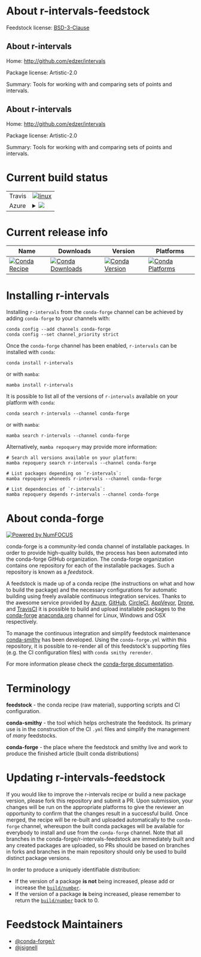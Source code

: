 About r-intervals-feedstock
===========================

Feedstock license: [BSD-3-Clause](https://github.com/conda-forge/r-intervals-feedstock/blob/main/LICENSE.txt)


About r-intervals
-----------------

Home: http://github.com/edzer/intervals

Package license: Artistic-2.0

Summary: Tools for working with and comparing sets of points and intervals.

About r-intervals
-----------------

Home: http://github.com/edzer/intervals

Package license: Artistic-2.0

Summary: Tools for working with and comparing sets of points and intervals.

Current build status
====================


<table><tr>
    <td>Travis</td>
    <td>
      <a href="https://app.travis-ci.com/conda-forge/r-intervals-feedstock">
        <img alt="linux" src="https://img.shields.io/travis/com/conda-forge/r-intervals-feedstock/main.svg?label=Linux">
      </a>
    </td>
  </tr>
    
  <tr>
    <td>Azure</td>
    <td>
      <details>
        <summary>
          <a href="https://dev.azure.com/conda-forge/feedstock-builds/_build/latest?definitionId=1261&branchName=main">
            <img src="https://dev.azure.com/conda-forge/feedstock-builds/_apis/build/status/r-intervals-feedstock?branchName=main">
          </a>
        </summary>
        <table>
          <thead><tr><th>Variant</th><th>Status</th></tr></thead>
          <tbody><tr>
              <td>linux_64_r_base4.3</td>
              <td>
                <a href="https://dev.azure.com/conda-forge/feedstock-builds/_build/latest?definitionId=1261&branchName=main">
                  <img src="https://dev.azure.com/conda-forge/feedstock-builds/_apis/build/status/r-intervals-feedstock?branchName=main&jobName=linux&configuration=linux%20linux_64_r_base4.3" alt="variant">
                </a>
              </td>
            </tr><tr>
              <td>linux_64_r_base4.4</td>
              <td>
                <a href="https://dev.azure.com/conda-forge/feedstock-builds/_build/latest?definitionId=1261&branchName=main">
                  <img src="https://dev.azure.com/conda-forge/feedstock-builds/_apis/build/status/r-intervals-feedstock?branchName=main&jobName=linux&configuration=linux%20linux_64_r_base4.4" alt="variant">
                </a>
              </td>
            </tr><tr>
              <td>linux_aarch64_r_base4.3</td>
              <td>
                <a href="https://dev.azure.com/conda-forge/feedstock-builds/_build/latest?definitionId=1261&branchName=main">
                  <img src="https://dev.azure.com/conda-forge/feedstock-builds/_apis/build/status/r-intervals-feedstock?branchName=main&jobName=linux&configuration=linux%20linux_aarch64_r_base4.3" alt="variant">
                </a>
              </td>
            </tr><tr>
              <td>linux_aarch64_r_base4.4</td>
              <td>
                <a href="https://dev.azure.com/conda-forge/feedstock-builds/_build/latest?definitionId=1261&branchName=main">
                  <img src="https://dev.azure.com/conda-forge/feedstock-builds/_apis/build/status/r-intervals-feedstock?branchName=main&jobName=linux&configuration=linux%20linux_aarch64_r_base4.4" alt="variant">
                </a>
              </td>
            </tr><tr>
              <td>linux_ppc64le_r_base4.3</td>
              <td>
                <a href="https://dev.azure.com/conda-forge/feedstock-builds/_build/latest?definitionId=1261&branchName=main">
                  <img src="https://dev.azure.com/conda-forge/feedstock-builds/_apis/build/status/r-intervals-feedstock?branchName=main&jobName=linux&configuration=linux%20linux_ppc64le_r_base4.3" alt="variant">
                </a>
              </td>
            </tr><tr>
              <td>linux_ppc64le_r_base4.4</td>
              <td>
                <a href="https://dev.azure.com/conda-forge/feedstock-builds/_build/latest?definitionId=1261&branchName=main">
                  <img src="https://dev.azure.com/conda-forge/feedstock-builds/_apis/build/status/r-intervals-feedstock?branchName=main&jobName=linux&configuration=linux%20linux_ppc64le_r_base4.4" alt="variant">
                </a>
              </td>
            </tr><tr>
              <td>osx_64_r_base4.3</td>
              <td>
                <a href="https://dev.azure.com/conda-forge/feedstock-builds/_build/latest?definitionId=1261&branchName=main">
                  <img src="https://dev.azure.com/conda-forge/feedstock-builds/_apis/build/status/r-intervals-feedstock?branchName=main&jobName=osx&configuration=osx%20osx_64_r_base4.3" alt="variant">
                </a>
              </td>
            </tr><tr>
              <td>osx_64_r_base4.4</td>
              <td>
                <a href="https://dev.azure.com/conda-forge/feedstock-builds/_build/latest?definitionId=1261&branchName=main">
                  <img src="https://dev.azure.com/conda-forge/feedstock-builds/_apis/build/status/r-intervals-feedstock?branchName=main&jobName=osx&configuration=osx%20osx_64_r_base4.4" alt="variant">
                </a>
              </td>
            </tr><tr>
              <td>win_64_r_base4.3</td>
              <td>
                <a href="https://dev.azure.com/conda-forge/feedstock-builds/_build/latest?definitionId=1261&branchName=main">
                  <img src="https://dev.azure.com/conda-forge/feedstock-builds/_apis/build/status/r-intervals-feedstock?branchName=main&jobName=win&configuration=win%20win_64_r_base4.3" alt="variant">
                </a>
              </td>
            </tr><tr>
              <td>win_64_r_base4.4</td>
              <td>
                <a href="https://dev.azure.com/conda-forge/feedstock-builds/_build/latest?definitionId=1261&branchName=main">
                  <img src="https://dev.azure.com/conda-forge/feedstock-builds/_apis/build/status/r-intervals-feedstock?branchName=main&jobName=win&configuration=win%20win_64_r_base4.4" alt="variant">
                </a>
              </td>
            </tr>
          </tbody>
        </table>
      </details>
    </td>
  </tr>
</table>

Current release info
====================

| Name | Downloads | Version | Platforms |
| --- | --- | --- | --- |
| [![Conda Recipe](https://img.shields.io/badge/recipe-r--intervals-green.svg)](https://anaconda.org/conda-forge/r-intervals) | [![Conda Downloads](https://img.shields.io/conda/dn/conda-forge/r-intervals.svg)](https://anaconda.org/conda-forge/r-intervals) | [![Conda Version](https://img.shields.io/conda/vn/conda-forge/r-intervals.svg)](https://anaconda.org/conda-forge/r-intervals) | [![Conda Platforms](https://img.shields.io/conda/pn/conda-forge/r-intervals.svg)](https://anaconda.org/conda-forge/r-intervals) |

Installing r-intervals
======================

Installing `r-intervals` from the `conda-forge` channel can be achieved by adding `conda-forge` to your channels with:

```
conda config --add channels conda-forge
conda config --set channel_priority strict
```

Once the `conda-forge` channel has been enabled, `r-intervals` can be installed with `conda`:

```
conda install r-intervals
```

or with `mamba`:

```
mamba install r-intervals
```

It is possible to list all of the versions of `r-intervals` available on your platform with `conda`:

```
conda search r-intervals --channel conda-forge
```

or with `mamba`:

```
mamba search r-intervals --channel conda-forge
```

Alternatively, `mamba repoquery` may provide more information:

```
# Search all versions available on your platform:
mamba repoquery search r-intervals --channel conda-forge

# List packages depending on `r-intervals`:
mamba repoquery whoneeds r-intervals --channel conda-forge

# List dependencies of `r-intervals`:
mamba repoquery depends r-intervals --channel conda-forge
```


About conda-forge
=================

[![Powered by
NumFOCUS](https://img.shields.io/badge/powered%20by-NumFOCUS-orange.svg?style=flat&colorA=E1523D&colorB=007D8A)](https://numfocus.org)

conda-forge is a community-led conda channel of installable packages.
In order to provide high-quality builds, the process has been automated into the
conda-forge GitHub organization. The conda-forge organization contains one repository
for each of the installable packages. Such a repository is known as a *feedstock*.

A feedstock is made up of a conda recipe (the instructions on what and how to build
the package) and the necessary configurations for automatic building using freely
available continuous integration services. Thanks to the awesome service provided by
[Azure](https://azure.microsoft.com/en-us/services/devops/), [GitHub](https://github.com/),
[CircleCI](https://circleci.com/), [AppVeyor](https://www.appveyor.com/),
[Drone](https://cloud.drone.io/welcome), and [TravisCI](https://travis-ci.com/)
it is possible to build and upload installable packages to the
[conda-forge](https://anaconda.org/conda-forge) [anaconda.org](https://anaconda.org/)
channel for Linux, Windows and OSX respectively.

To manage the continuous integration and simplify feedstock maintenance
[conda-smithy](https://github.com/conda-forge/conda-smithy) has been developed.
Using the ``conda-forge.yml`` within this repository, it is possible to re-render all of
this feedstock's supporting files (e.g. the CI configuration files) with ``conda smithy rerender``.

For more information please check the [conda-forge documentation](https://conda-forge.org/docs/).

Terminology
===========

**feedstock** - the conda recipe (raw material), supporting scripts and CI configuration.

**conda-smithy** - the tool which helps orchestrate the feedstock.
                   Its primary use is in the construction of the CI ``.yml`` files
                   and simplify the management of *many* feedstocks.

**conda-forge** - the place where the feedstock and smithy live and work to
                  produce the finished article (built conda distributions)


Updating r-intervals-feedstock
==============================

If you would like to improve the r-intervals recipe or build a new
package version, please fork this repository and submit a PR. Upon submission,
your changes will be run on the appropriate platforms to give the reviewer an
opportunity to confirm that the changes result in a successful build. Once
merged, the recipe will be re-built and uploaded automatically to the
`conda-forge` channel, whereupon the built conda packages will be available for
everybody to install and use from the `conda-forge` channel.
Note that all branches in the conda-forge/r-intervals-feedstock are
immediately built and any created packages are uploaded, so PRs should be based
on branches in forks and branches in the main repository should only be used to
build distinct package versions.

In order to produce a uniquely identifiable distribution:
 * If the version of a package **is not** being increased, please add or increase
   the [``build/number``](https://docs.conda.io/projects/conda-build/en/latest/resources/define-metadata.html#build-number-and-string).
 * If the version of a package **is** being increased, please remember to return
   the [``build/number``](https://docs.conda.io/projects/conda-build/en/latest/resources/define-metadata.html#build-number-and-string)
   back to 0.

Feedstock Maintainers
=====================

* [@conda-forge/r](https://github.com/orgs/conda-forge/teams/r/)
* [@jsignell](https://github.com/jsignell/)

